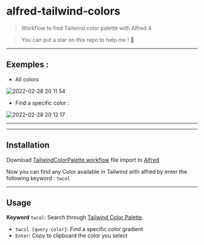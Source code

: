 # alfred-tailwind-colors

> Workflow to find Tailwind color palette with Alfred 4

> You can put a star on this repo to help me ! 🙏

---

## Exemples :

- All colors 

![2022-02-28 20 11 54](https://user-images.githubusercontent.com/81434852/156044207-aceb951c-89cd-4484-945b-9e89df83efec.gif)

- Find a specific color : 

![2022-02-28 20 12 17](https://user-images.githubusercontent.com/81434852/156044233-368dcd1a-dd7f-4f52-99bb-5ee82045b5c4.gif)

---


---

## Installation 

Download [TailwindColorPalette.workflow](https://github.com/MatthysDev/alfred-tailwind-colors/blob/master/TailwindColorPalette.alfredworkflow) file import to [Alfred](https://www.alfredapp.com/)

Now you can find any Color available in Tailwind with alfred by enter the following keyword : ```twcol```

---

## Usage

**Keyword** `twcol`: Search through [Tailwind Color Palette](https://tailwindcss.com/docs/customizing-colors#default-color-palette).


- `twcol {query-color}`: Find a specific color gradient
- `Enter`: Copy to clipboard the color you select
